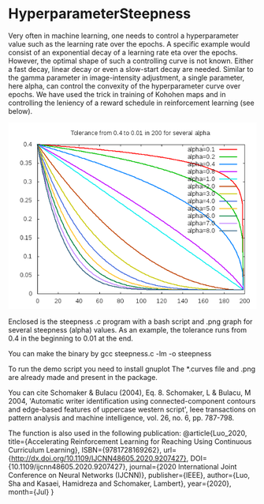 # HyperparameterSteepness

Very often in machine learning, one needs to control a hyperparameter value such as the learning rate over the epochs. A specific example would consist of an exponential decay of a learning rate eta over the epochs. However, the optimal shape of such a controlling curve is not known. Either a fast decay, linear decay or even a slow-start decay are needed. Similar to the gamma parameter in image-intensity adjustment, a single parameter, here alpha, can control the convexity of the hyperparameter curve over epochs. We have used the trick in training of Kohohen maps and in controlling the leniency of a reward schedule in reinforcement learning (see below).

![Screenshot](steepness-curves.png)

Enclosed is the steepness .c program with a bash script and .png graph for several steepness (alpha) values. As an example, the tolerance runs from 0.4 in the beginning to 0.01 at the end.  

You can make the binary by gcc steepness.c -lm -o steepness 

To run the demo script you need to install gnuplot 
The *.curves file and .png are already made and present in the package.  

You can cite Schomaker &amp; Bulacu (2004), Eq. 8.  Schomaker, L &amp; Bulacu, M 2004, 'Automatic writer identification using connected-component contours and edge-based features of uppercase western script', Ieee transactions on pattern analysis and machine intelligence, vol. 26, no. 6, pp. 787-798.  

The function is also used in the following publication: 
@article{Luo_2020, 
  title={Accelerating Reinforcement Learning for Reaching Using Continuous Curriculum Learning}, 
  ISBN={9781728169262}, url={http://dx.doi.org/10.1109/IJCNN48605.2020.9207427}, 
  DOI={10.1109/ijcnn48605.2020.9207427}, 
  journal={2020 International Joint Conference on Neural Networks (IJCNN)}, 
  publisher={IEEE}, 
  author={Luo, Sha and Kasaei, Hamidreza and Schomaker, Lambert}, 
  year={2020}, month={Jul} 
}
